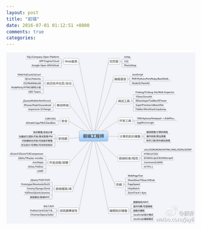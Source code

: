 ```yaml
---
layout: post
title: "前端"
date: 2016-07-01 01:12:51 +0800
comments: true
categories: 
---
```


  ![qianduan](/images/blogImage/qianduan.png)


